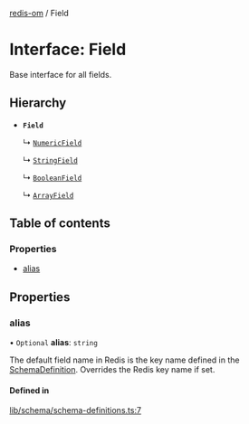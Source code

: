 [redis-om](../README.md) / Field

# Interface: Field

Base interface for all fields.

## Hierarchy

- **`Field`**

  ↳ [`NumericField`](NumericField.md)

  ↳ [`StringField`](StringField.md)

  ↳ [`BooleanField`](BooleanField.md)

  ↳ [`ArrayField`](ArrayField.md)

## Table of contents

### Properties

- [alias](Field.md#alias)

## Properties

### alias

• `Optional` **alias**: `string`

The default field name in Redis is the key name defined in the
[SchemaDefinition](../README.md#schemadefinition). Overrides the Redis key name if set.

#### Defined in

[lib/schema/schema-definitions.ts:7](https://github.com/redis/redis-om-node/blob/ee688a6/lib/schema/schema-definitions.ts#L7)
